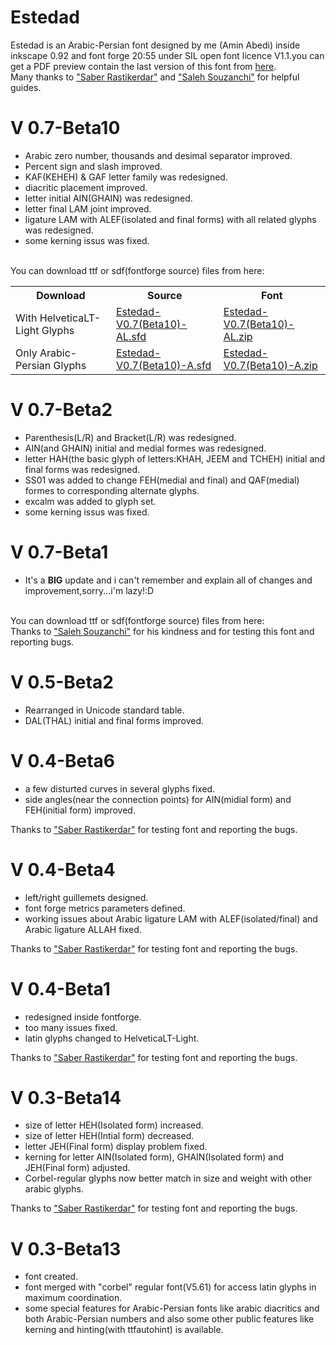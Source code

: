 # Estedad
Estedad is an Arabic-Persian font designed by me (Amin Abedi) inside inkscape 0.92 and font forge 20:55 under SIL open font licence V1.1.you can get a PDF preview contain the last version of this font from <a href="https://github.com/aminabedi68/Estedad/blob/master/V%200.7-Beta10/Preview.pdf">here</a>.
<br />Many thanks to <a href="https://github.com/rastikerdar">"Saber Rastikerdar"</a> and <a href="https://github.com/zoghal">"Saleh Souzanchi"</a> for helpful guides.

# V 0.7-Beta10
<ul>
<li>Arabic zero number, thousands and desimal separator improved.</li>
<li>Percent sign and slash improved.</li>
<li>KAF(KEHEH) & GAF letter family was redesigned.</li>
<li>diacritic placement improved.</li>
<li>letter initial AIN(GHAIN) was redesigned.</li>
<li>letter final LAM joint improved.</li>
<li>ligature LAM with ALEF(isolated and final forms) with all related glyphs was redesigned.</li>
<li>some kerning issus was fixed.</li>
</ul>

<br />
You can download ttf or sdf(fontforge source) files from here:
<br />

<table>
 <tr>
    <th>Download</th>
    <th>Source</th>
    <th>Font</th>
    </tr>
  <tr>
    <td>With HelveticaLT-Light Glyphs</td>
    <td><a href="https://github.com/aminabedi68/Estedad/blob/master/V%200.7-Beta10/With%20HelveticaLT-Light%20Glyphs/Source">Estedad-V0.7(Beta10)-AL.sfd</a></td>
    <td><a href="https://github.com/aminabedi68/Estedad/blob/master/V%200.7-Beta10/With%20HelveticaLT-Light%20Glyphs/Font">Estedad-V0.7(Beta10)-AL.zip</a></td>
</tr>
<tr>
    <td>Only Arabic-Persian Glyphs</td>
    <td><a href="https://github.com/aminabedi68/Estedad/blob/master/V%200.7-Beta10/Only%20Arabic-Persian%20Glyphs/Source">Estedad-V0.7(Beta10)-A.sfd</a></td>
    <td><a href="https://github.com/aminabedi68/Estedad/tree/master/V%200.7-Beta10/Only%20Arabic-Persian%20Glyphs/Font">Estedad-V0.7(Beta10)-A.zip</a></td>
</tr>
</table>

# V 0.7-Beta2
<ul>
<li>Parenthesis(L/R) and Bracket(L/R) was redesigned.</li>
<li>AIN(and GHAIN) initial and medial formes was redesigned.</li>
<li>letter HAH(the basic glyph of letters:KHAH, JEEM and TCHEH) initial and final forms was redesigned.</li>
<li>SS01 was added to change FEH(medial and final) and QAF(medial) formes to corresponding alternate glyphs.</li>
<liwoff format was added to available font format.</li>
<li>excalm was added to glyph set.</li>
<li>some kerning issus was fixed.</li>
</ul>

# V 0.7-Beta1
<ul>
<li>It's a <b>BIG</b> update and i can't remember and explain all of changes and improvement,sorry...i'm lazy!:D</li>
</ul>

<br />
You can download ttf or sdf(fontforge source) files from here:
<br />
Thanks to <a href="https://github.com/zoghal">"Saleh Souzanchi"</a> for his kindness and for testing this font and reporting bugs.


# V 0.5-Beta2
<ul>
<li>Rearranged in Unicode standard table.</li>
<li>DAL(THAL) initial and final forms improved.</li>
</ul>

# V 0.4-Beta6
<ul>
<li>a few disturted curves in several glyphs fixed.</li>
<li>side angles(near the connection points) for AIN(midial form) and FEH(initial form) improved.</li>
</ul>
Thanks to <a href="https://github.com/rastikerdar">"Saber Rastikerdar"</a> for testing font and reporting the bugs.

# V 0.4-Beta4
<ul>
<li>left/right guillemets designed.</li>
<li>font forge metrics parameters defined.</li>
<li>working issues about Arabic ligature LAM with ALEF(isolated/final) and Arabic ligature ALLAH fixed.</li>
</ul>
Thanks to <a href="https://github.com/rastikerdar">"Saber Rastikerdar"</a> for testing font and reporting the bugs.


# V 0.4-Beta1
<ul>
<li>redesigned inside fontforge.</li>
<li>too many issues fixed.</li>
<li>latin glyphs changed to HelveticaLT-Light.</li>
</ul>
Thanks to <a href="https://github.com/rastikerdar">"Saber Rastikerdar"</a> for testing font and reporting the bugs.


# V 0.3-Beta14
<ul>
<li>size of letter HEH(Isolated form) increased.</li>
<li>size of letter HEH(Intial form) decreased.</li>
<li>letter JEH(Final form) display problem fixed.</li>
<li>kerning for letter AIN(Isolated form), GHAIN(Isolated form) and JEH(Final form) adjusted.</li>
<li>Corbel-regular glyphs now better match in size and weight with other arabic glyphs.</li>
</ul>
Thanks to <a href="https://github.com/rastikerdar">"Saber Rastikerdar"</a> for testing font and reporting the bugs.


# V 0.3-Beta13
<ul>
<li>font created.</li>
<li>font merged with "corbel" regular font(V5.61) for access latin glyphs in maximum coordination.</li>
<li>some special features for Arabic-Persian fonts like arabic diacritics and both Arabic-Persian numbers and also some other public features like kerning and hinting(with ttfautohint) is available.</li>
</ul>
